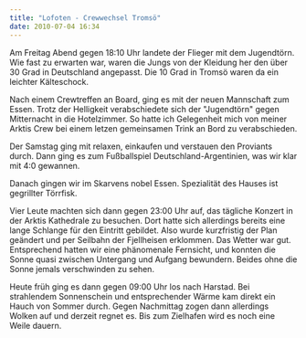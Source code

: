 ```yaml
---
title: "Lofoten - Crewwechsel Tromsö"
date: 2010-07-04 16:34
---
```

Am Freitag Abend gegen 18:10 Uhr landete der Flieger mit dem Jugendtörn. Wie fast zu erwarten war, waren die Jungs von der Kleidung her den über 30 Grad in Deutschland angepasst. Die 10 Grad in Tromsö waren da ein leichter Kälteschock.

<!--more-->

Nach einem Crewtreffen an Board, ging es mit der neuen Mannschaft zum Essen. Trotz der Helligkeit verabschiedete sich der "Jugendtörn" gegen Mitternacht in die Hotelzimmer. So hatte ich Gelegenheit mich von meiner Arktis Crew bei einem letzen gemeinsamen Trink an Bord zu verabschieden.

Der Samstag ging mit relaxen, einkaufen und verstauen den Proviants durch. Dann ging es zum Fußballspiel Deutschland-Argentinien, was wir klar mit 4:0 gewannen. 

Danach gingen wir im Skarvens nobel Essen. Spezialität des Hauses ist gegrillter Törrfisk.

Vier Leute machten sich dann gegen 23:00 Uhr auf, das tägliche Konzert in der Arktis Kathedrale zu besuchen. Dort hatte sich allerdings bereits eine lange Schlange für den Eintritt gebildet. Also wurde kurzfristig der Plan geändert und per Seilbahn der Fjellheisen erklommen. Das Wetter war gut. Entsprechend hatten wir eine phänomenale Fernsicht, und konnten die Sonne quasi zwischen Untergang und Aufgang bewundern. Beides ohne die Sonne jemals verschwinden zu sehen.

Heute früh ging es dann gegen 09:00 Uhr los nach Harstad. Bei strahlendem Sonnenschein und entsprechender Wärme kam direkt ein Hauch von Sommer durch. Gegen Nachmittag zogen dann allerdings Wolken auf und derzeit regnet es. Bis zum Zielhafen wird es noch eine Weile dauern.
